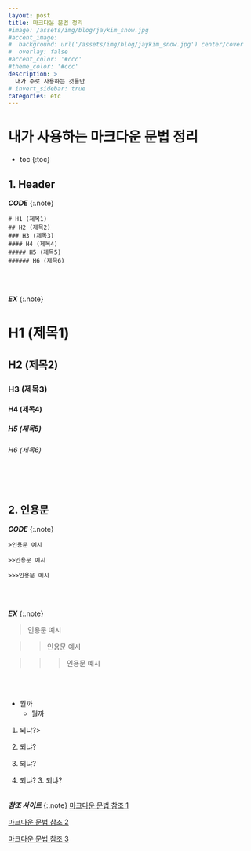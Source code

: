 ```yaml
---
layout: post
title: 마크다운 문법 정리 
#image: /assets/img/blog/jaykim_snow.jpg
#accent_image: 
#  background: url('/assets/img/blog/jaykim_snow.jpg') center/cover
#  overlay: false
#accent_color: '#ccc'
#theme_color: '#ccc'
description: >
  내가 주로 사용하는 것들만
# invert_sidebar: true
categories: etc
---
```


# 내가 사용하는 마크다운 문법 정리

* toc
{:toc}


## 1. Header
___CODE___
{:.note}
```
# H1 (제목1)
## H2 (제목2)
### H3 (제목3)
#### H4 (제목4)
##### H5 (제목5)
###### H6 (제목6)
```
<br/><br/>

___EX___
{:.note}
# H1 (제목1)
## H2 (제목2)
### H3 (제목3)
#### H4 (제목4)
##### H5 (제목5)
###### H6 (제목6)

<br/><br/>

## 2. 인용문
___CODE___
{:.note}
```
>인용문 예시

>>인용문 예시

>>>인용문 예시
```
<br/><br/>

___EX___
{:.note}
>인용문 예시

>>인용문 예시

>>>인용문 예시

<br/><br/>

* 뭘까
  - 뭘까

1. 되냐?>
2. 되냐?

1. 되냐?
  2. 되냐?
    3. 되냐?
<br/><br/>

___참조 사이트___
{:.note}
  [마크다운 문법 참조 1](https://heropy.blog/2017/09/30/markdown/ "마크다운 문법")

  [마크다운 문법 참조 2](https://bskyvision.com/1140/ "마크다운 문법")
  
  [마크다운 문법 참조 3](https://www.psjco.com/72 "마크다운 문법")
